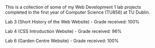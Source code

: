 This is a collection of some of my Web Development 1 lab projects completed in the first year of Computer Science (TU856) at TU Dublin.

Lab 3 (Short History of the Web Website) - Grade received: 100%

Lab 4 (CSS Introduction Website) - Grade received: 96%

Lab 6 (Garden Centre Website) - Grade received: 100%
